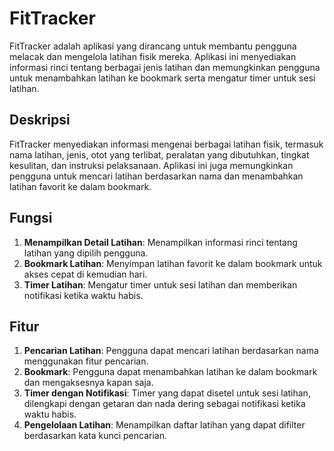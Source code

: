 # FitTracker

FitTracker adalah aplikasi yang dirancang untuk membantu pengguna melacak dan mengelola latihan fisik mereka. Aplikasi ini menyediakan informasi rinci tentang berbagai jenis latihan dan memungkinkan pengguna untuk menambahkan latihan ke bookmark serta mengatur timer untuk sesi latihan.

## Deskripsi

FitTracker menyediakan informasi mengenai berbagai latihan fisik, termasuk nama latihan, jenis, otot yang terlibat, peralatan yang dibutuhkan, tingkat kesulitan, dan instruksi pelaksanaan. Aplikasi ini juga memungkinkan pengguna untuk mencari latihan berdasarkan nama dan menambahkan latihan favorit ke dalam bookmark.

## Fungsi

1. **Menampilkan Detail Latihan**: Menampilkan informasi rinci tentang latihan yang dipilih pengguna.
2. **Bookmark Latihan**: Menyimpan latihan favorit ke dalam bookmark untuk akses cepat di kemudian hari.
3. **Timer Latihan**: Mengatur timer untuk sesi latihan dan memberikan notifikasi ketika waktu habis.

## Fitur

1. **Pencarian Latihan**: Pengguna dapat mencari latihan berdasarkan nama menggunakan fitur pencarian.
2. **Bookmark**: Pengguna dapat menambahkan latihan ke dalam bookmark dan mengaksesnya kapan saja.
3. **Timer dengan Notifikasi**: Timer yang dapat disetel untuk sesi latihan, dilengkapi dengan getaran dan nada dering sebagai notifikasi ketika waktu habis.
4. **Pengelolaan Latihan**: Menampilkan daftar latihan yang dapat difilter berdasarkan kata kunci pencarian.
